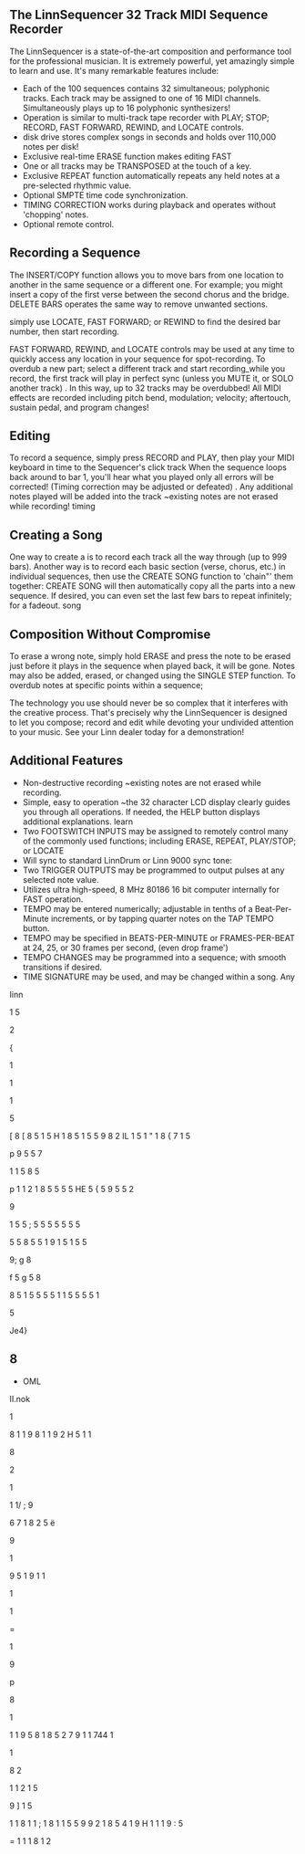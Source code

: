 ## The LinnSequencer 32 Track MIDI Sequence Recorder

The LinnSequencer is a state-of-the-art composition and performance tool for the professional musician. It is extremely powerful, yet amazingly simple to learn and use. It's many remarkable features include:

- Each of the 100 sequences contains 32 simultaneous; polyphonic tracks. Each track may be assigned to one of 16 MIDI channels. Simultaneously plays up to 16 polyphonic synthesizers!
- Operation is similar to multi-track tape recorder with PLAY; STOP; RECORD, FAST FORWARD, REWIND, and LOCATE controls.
- disk drive stores complex songs in seconds and holds over 110,000 notes per disk!
- Exclusive real-time ERASE function makes editing FAST
- One or all tracks may be TRANSPOSED at the touch of a key.
- Exclusive REPEAT function automatically repeats any held notes at a pre-selected rhythmic value.
- Optional SMPTE time code synchronization.
- TIMING CORRECTION works during playback and operates without 'chopping' notes.
- Optional remote control.

## Recording a Sequence

The INSERT/COPY function allows you to move bars from one location to another in the same sequence or a different one. For example; you might insert a copy of the first verse between the second chorus and the bridge. DELETE BARS operates the same way to remove unwanted sections.

simply use LOCATE, FAST FORWARD; or REWIND to find the desired bar number, then start recording.

FAST FORWARD, REWIND, and LOCATE controls may be used at any time to quickly access any location in your sequence for spot-recording. To overdub a new part; select a different track and start recording\_while you record, the first track will play in perfect sync (unless you MUTE it, or SOLO another track) . In this way, up to 32 tracks may be overdubbed! All MIDI effects are recorded including pitch bend, modulation; velocity; aftertouch, sustain pedal, and program changes!

## Editing

To record a sequence, simply press RECORD and PLAY, then play your MIDI keyboard in time to the Sequencer's click track When the sequence loops back around to bar 1, you'll hear what you played only all errors will be corrected! (Timing correction may be adjusted or defeated) . Any additional notes played will be added into the track ~existing notes are not erased while recording! timing

## Creating a Song

One way to create a is to record each track all the way through (up to 999 bars). Another way is to record each basic section (verse, chorus, etc.) in individual sequences, then use the CREATE SONG function to 'chain"' them together: CREATE SONG will then automatically copy all the parts into a new sequence. If desired, you can even set the last few bars to repeat infinitely; for a fadeout. song

## Composition Without Compromise

To erase a wrong note, simply hold ERASE and press the note to be erased just before it plays in the sequence when played back, it will be gone. Notes may also be added, erased, or changed using the SINGLE STEP function. To overdub notes at specific points within a sequence;

The technology you use should never be so complex that it interferes with the creative process. That's precisely why the LinnSequencer is designed to let you compose; record and edit while devoting your undivided attention to your music. See your Linn dealer today for a demonstration!

## Additional Features

- Non-destructive recording ~existing notes are not erased while recording.
- Simple, easy to operation ~the 32 character LCD display clearly guides you through all operations. If needed, the HELP button displays additional explanations. learn
- Two FOOTSWITCH INPUTS may be assigned to remotely control many of the commonly used functions; including ERASE, REPEAT, PLAY/STOP; or LOCATE
- Will sync to standard LinnDrum or Linn 9000 sync tone:
- Two TRIGGER OUTPUTS may be programmed to output pulses at any selected note value.
- Utilizes ultra high-speed, 8 MHz 80186 16 bit computer internally for FAST operation.
- TEMPO may be entered numerically; adjustable in tenths of a Beat-Per-Minute increments, or by tapping quarter notes on the TAP TEMPO button.
- TEMPO may be specified in BEATS-PER-MINUTE or FRAMES-PER-BEAT at 24, 25, or 30 frames per second, (even drop frame')
- TEMPO CHANGES may be programmed into a sequence; with smooth transitions if desired.
- TIME SIGNATURE may be used, and may be changed within a song. Any

<!-- image -->

Iinn

1 5

<!-- image -->

2

{

1

1

1

5

[ 8 [ 8 5 1 5 H 1 8 5 1 5 5 9 8 2 IL 1 5 1 " 1 8 { 7 1 5

p 9 5 5 7

1 1 5 8 5

p 1 1 2 1 8 5 5 5 5 HE 5 { 5 9 5 5 2

9

1 5 5 ; 5 5 5 5 5 5 5

5 5 8 5 5 1 9 1 5 1 5 5

9; g 8

f 5 g 5 8

8 5 1 5 5 5 5 1 1 5 5 5 5 1

5

Je4}

<!-- image -->

## 8

- OML

II.nok

1

8 1 1 9 8 1 1 9 2 H 5 1 1

8

2

1

1 1/ ; 9

6 7 1 8 2 5 ë

9

1

9 5 1 9 1 1

1

1

=

1

9

p

8

1

1 1 9 5 8 1 8 5 2 7 9 1 1 744 1

1

8 2

1 1 2 1 5

9 ] 1 5

1 1 8 1 1 ; 1 8 1 1 5 5 9 9 2 1 8 5 4 1 9 H 1 1 1 9 : 5

= 1 1 1 8 1 2